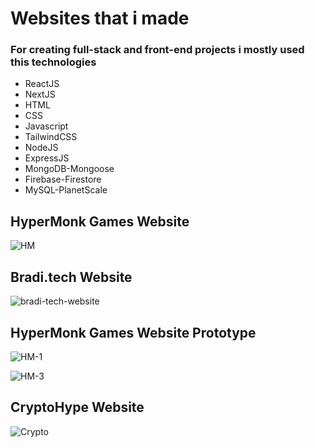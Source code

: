 # Websites that i made 
### For creating full-stack and front-end projects i mostly used this technologies

* ReactJS
* NextJS
* HTML
* CSS
* Javascript
* TailwindCSS
* NodeJS
* ExpressJS
* MongoDB-Mongoose
* Firebase-Firestore
* MySQL-PlanetScale

## HyperMonk Games Website

![HM](https://github.com/muefdo/websites-i-made/assets/112949938/53fe91b5-ed03-431f-a271-a8066a0b8b56)

## Bradi.tech Website

![bradi-tech-website](https://github.com/muefdo/websites-i-made/assets/112949938/f52bff70-a8dd-482c-9765-76a9eeb2a724)

## HyperMonk Games Website Prototype

![HM-1](https://github.com/muefdo/websites-i-made/assets/112949938/f9b1453b-8005-446e-bfe1-992cb18e01e3)

![HM-3](https://github.com/muefdo/websites-i-made/assets/112949938/eff40d26-1b09-48c2-b71e-2673c1a2251e)


## CryptoHype Website 

![Crypto](https://github.com/muefdo/websites-i-made/assets/112949938/b40d4680-aca9-4728-a341-59bf42c72990)
